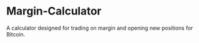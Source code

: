 # Margin-Calculator
A calculator designed for trading on margin and opening new positions for Bitcoin.
